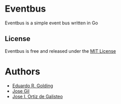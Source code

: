 # Eventbus

Eventbus is a simple event bus written in Go

## License

Eventbus is free and released under the [MIT License](https://github.com/chiguirez/eventbus/blob/master/LICENSE)

# Authors

* [Eduardo R. Golding](https://github.com/K4L1Ma)
* [Jose Gil](https://github.com/josgilmo)
* [Jose I. Ortiz de Galisteo](https://github.com/hosseio)
